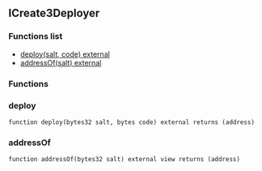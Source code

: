 
## ICreate3Deployer

### Functions list
- [deploy(salt, code) external](#deploy)
- [addressOf(salt) external](#addressof)

### Functions
### deploy

```solidity
function deploy(bytes32 salt, bytes code) external returns (address)
```

### addressOf

```solidity
function addressOf(bytes32 salt) external view returns (address)
```

